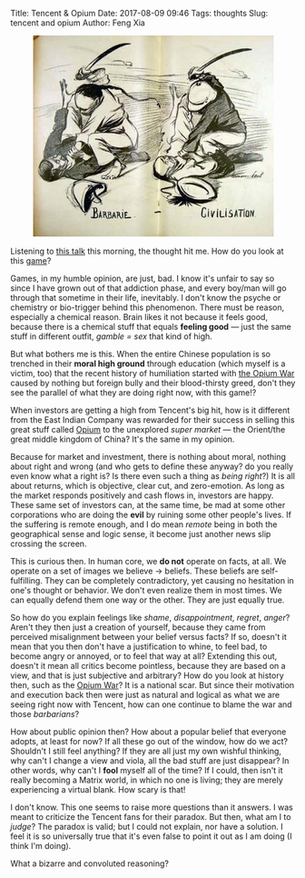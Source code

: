 Title: Tencent & Opium
Date: 2017-08-09 09:46
Tags: thoughts
Slug: tencent and opium
Author: Feng Xia


<figure class="col l6 m6 s12">
  <img src="/images/boxer.jpg"/>
</figure>

Listening to [this talk][1] this morning, the thought hit me. How do
you look at this [game][2]?

[1]: https://www.youtube.com/watch?v=6DsteIjyZZs
[2]: https://www.wikiwand.com/en/King_of_Glory

Games, in my humble opinion, are just, bad. I know it's unfair to say
so since I have grown out of that addiction phase, and every boy/man
will go through that sometime in their life, inevitably. I don't know
the psyche or chemistry or bio-trigger behind this phenomenon. There
must be reason, especially a chemical reason. Brain likes it not
because it feels good, because there is a chemical stuff that equals
**feeling good** &mdash; just the same stuff in different outfit,
_gamble = sex_ that kind of high.

But what bothers me is this. When the entire Chinese population is so
trenched in their **moral high ground** through education (which
myself is a victim, too) that the recent history of humiliation
started with [the Opium War][3] caused by nothing but foreign bully
and their blood-thirsty greed, don't they see the parallel of what
they are doing right now, with this game!?

[3]: https://www.wikiwand.com/en/Opium_Wars

When investors are getting a high from Tencent's big hit, how is it
different from the East Indian Company was rewarded for their 
success in selling this great stuff called [Opium][4] to the
unexplored _super market_  &mdash; the Orient/the great middle kingdom
of China? It's the same in my opinion.

[4]: https://www.wikiwand.com/en/Opium

Because for market and investment, there is nothing about moral,
nothing about right and wrong (and who gets to define these anyway? do
you really even know what a right is? Is there even such a thing as
_being right_?) It is all about returns, which is objective, clear
cut, and zero-emotion. As long as the market responds positively and
cash flows in, investors are happy. These same set of investors can,
at the same time, be mad at some other corporations who are doing the
**evil** by ruining some other people's lives. If the suffering is
remote enough, and I do mean _remote_ being in both the geographical
sense and logic sense, it become just another news slip crossing the
screen.

This is curious then. In human core, we **do not** operate on facts,
at all. We operate on a set of images we believe &rarr; beliefs. These
beliefs are self-fulfilling. They can be completely contradictory, yet
causing no hesitation in one's thought or behavior. We don't even
realize them in most times. We can equally defend them one way or the
other. They are just equally true.

So how do you explain feelings like _shame_, _disappointment_,
_regret_, _anger_? Aren't they then just a creation of yourself,
because they came from perceived misalignment between your belief
versus facts? If so, doesn't it mean that you then don't have a
justification to whine, to feel bad, to become angry or annoyed, or to
feel that way at all? Extending this out, doesn't it mean all
critics become pointless, because they are based on a view, and that
is just subjective and arbitrary? How do you look at history then,
such as the [Opium War][3]? It is a national scar. But since their
motivation and execution back then were just as natural and logical as
what we are seeing right now with Tencent, how can one continue to
blame the war and those _barbarians_?

How about public opinion then? How about a popular belief that
everyone adopts, at least for now? If all these go out of the window,
how do we act? Shouldn't I still feel anything? If they are all just
my own wishful thinking, why can't I change a view and viola, all the
bad stuff are just disappear? In other words, why can't I **fool**
myself all of the time? If I could, then isn't it really becoming a
Matrix world, in which no one is living; they are merely experiencing
a virtual blank. How scary is that!

I don't know. This one seems to raise more questions than it
answers. I was meant to criticize the Tencent fans for their
paradox. But then, what am I to _judge_? The paradox is valid; but I
could not explain, nor have a solution. I feel it is so universally
true that it's even false to point it out as I am doing (I think I'm
doing).

What a bizarre and convoluted reasoning?
